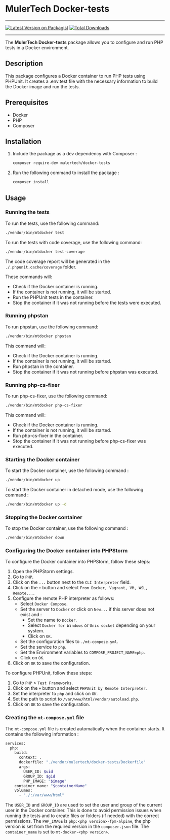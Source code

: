 
# MulerTech Docker-tests

___
[![Latest Version on Packagist](https://img.shields.io/packagist/v/mulertech/docker-tests.svg?style=flat-square)](https://packagist.org/packages/mulertech/docker-tests)
[![Total Downloads](https://img.shields.io/packagist/dt/mulertech/docker-tests.svg?style=flat-square)](https://packagist.org/packages/mulertech/docker-tests)
___


The **MulerTech Docker-tests** package allows you to configure and run PHP tests in a Docker environment.

## Description

This package configures a Docker container to run PHP tests using PHPUnit. It creates a .env.test file with the necessary information to build the Docker image and run the tests.

## Prerequisites

- Docker
- PHP
- Composer

## Installation

1. Include the package as a dev dependency with Composer :

    ```sh
    composer require-dev mulertech/docker-tests
    ```

2. Run the following command to install the package :

    ```sh
    composer install
    ```

## Usage

### Running the tests

To run the tests, use the following command:

```sh
./vendor/bin/mtdocker test
```

To run the tests with code coverage, use the following command:

```sh
./vendor/bin/mtdocker test-coverage
```
The code coverage report will be generated in the `./.phpunit.cache/coverage` folder.

These commands will:  
- Check if the Docker container is running.
- If the container is not running, it will be started.
- Run the PHPUnit tests in the container.
- Stop the container if it was not running before the tests were executed.

### Running phpstan

To run phpstan, use the following command:

```sh
./vendor/bin/mtdocker phpstan
```

This command will:
- Check if the Docker container is running.
- If the container is not running, it will be started.
- Run phpstan in the container.
- Stop the container if it was not running before phpstan was executed.

### Running php-cs-fixer

To run php-cs-fixer, use the following command:

```sh
./vendor/bin/mtdocker php-cs-fixer
```

This command will:
- Check if the Docker container is running.
- If the container is not running, it will be started.
- Run php-cs-fixer in the container.
- Stop the container if it was not running before php-cs-fixer was executed.

### Starting the Docker container

To start the Docker container, use the following command :

```sh
./vendor/bin/mtdocker up
```

To start the Docker container in detached mode, use the following command :

```sh
./vendor/bin/mtdocker up -d
```

### Stopping the Docker container

To stop the Docker container, use the following command :

```sh
./vendor/bin/mtdocker down
```

### Configuring the Docker container into PHPStorm

To configure the Docker container into PHPStorm, follow these steps:

1. Open the PHPStorm settings.
2. Go to `PHP`.
3. Click on the `...` button next to the `CLI Interpreter` field.
4. Click on the `+` button and select `From Docker, Vagrant, VM, WSL, Remote...`.
5. Configure the remote PHP interpreter as follows:
    - Select `Docker Compose`.
    - Set the server to `Docker` or click on `New...` if this server does not exist and :
        - Set the name to `Docker`.
        - Select `Docker for Windows` or `Unix socket` depending on your system.
        - Click on `OK`.
    - Set the configuration files to `./mt-compose.yml`.
    - Set the service to `php`.
    - Set the Environment variables to `COMPOSE_PROJECT_NAME=php`.
    - Click on `OK`.
6. Click on `OK` to save the configuration.

To configure PHPUnit, follow these steps:

1. Go to `PHP` > `Test Frameworks`.
2. Click on the `+` button and select `PHPUnit by Remote Interpreter`.
3. Set the interpreter to `php` and click on `OK`.
4. Set the path to script to `/var/www/html/vendor/autoload.php`.
5. Click on `OK` to save the configuration.

### Creating the `mt-compose.yml` file

The `mt-compose.yml` file is created automatically when the container starts. It contains the following information :

```sh
services:
  php:
    build:
      context: .
      dockerfile: "./vendor/mulertech/docker-tests/Dockerfile"
      args:
        USER_ID: $uid
        GROUP_ID: $gid
        PHP_IMAGE: "$image"
    container_name: "$containerName"
    volumes:
      - "./:/var/www/html"
```

The `USER_ID` and `GROUP_ID` are used to set the user and group of the current user in the Docker container.
This is done to avoid permission issues when running the tests and to create files or folders (if needed) with the correct permissions.
The `PHP_IMAGE` is `php:<php version>-fpm-alpine`, the php version is set from the required version in the `composer.json` file.
The `container_name` is set to `mt-docker-<php version>`.
